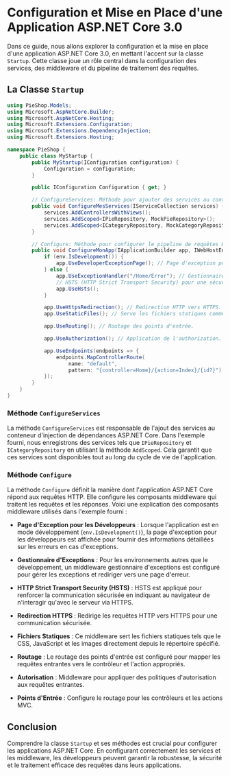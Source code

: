 # Configuration et Mise en Place d'une Application ASP.NET Core 3.0

Dans ce guide, nous allons explorer la configuration et la mise en place d'une application ASP.NET Core 3.0, en mettant l'accent sur la classe `Startup`. Cette classe joue un rôle central dans la configuration des services, des middleware et du pipeline de traitement des requêtes.

## La Classe `Startup`

```csharp
using PieShop.Models;
using Microsoft.AspNetCore.Builder;
using Microsoft.AspNetCore.Hosting;
using Microsoft.Extensions.Configuration;
using Microsoft.Extensions.DependencyInjection;
using Microsoft.Extensions.Hosting;

namespace PieShop {
    public class MyStartup {
        public MyStartup(IConfiguration configuration) {
            Configuration = configuration;
        }

        public IConfiguration Configuration { get; }

        // ConfigureServices: Méthode pour ajouter des services au conteneur.
        public void ConfigureMesServices(IServiceCollection services) {
            services.AddControllersWithViews();
            services.AddScoped<IPieRepository, MockPieRepository>();
            services.AddScoped<ICategoryRepository, MockCategoryRepository>();
        }

        // Configure: Méthode pour configurer le pipeline de requêtes HTTP.
        public void ConfigureMonApp(IApplicationBuilder app, IWebHostEnvironment env) {
            if (env.IsDevelopment()) {
                app.UseDeveloperExceptionPage(); // Page d'exception pour les développeurs.
            } else {
                app.UseExceptionHandler("/Home/Error"); // Gestionnaire d'exceptions pour les autres environnements.
                // HSTS (HTTP Strict Transport Security) pour une sécurité renforcée.
                app.UseHsts();
            }

            app.UseHttpsRedirection(); // Redirection HTTP vers HTTPS.
            app.UseStaticFiles(); // Serve les fichiers statiques comme le CSS, JavaScript et les images.

            app.UseRouting(); // Routage des points d'entrée.

            app.UseAuthorization(); // Application de l'authorization.

            app.UseEndpoints(endpoints => {
                endpoints.MapControllerRoute(
                    name: "default",
                    pattern: "{controller=Home}/{action=Index}/{id?}");
            });
        }
    }
}
```

### Méthode `ConfigureServices`

La méthode `ConfigureServices` est responsable de l'ajout des services au conteneur d'injection de dépendances ASP.NET Core. Dans l'exemple fourni, nous enregistrons des services tels que `IPieRepository` et `ICategoryRepository` en utilisant la méthode `AddScoped`. Cela garantit que ces services sont disponibles tout au long du cycle de vie de l'application.

### Méthode `Configure`

La méthode `Configure` définit la manière dont l'application ASP.NET Core répond aux requêtes HTTP. Elle configure les composants middleware qui traitent les requêtes et les réponses. Voici une explication des composants middleware utilisés dans l'exemple fourni :

- **Page d'Exception pour les Développeurs** : Lorsque l'application est en mode développement (`env.IsDevelopment()`), la page d'exception pour les développeurs est affichée pour fournir des informations détaillées sur les erreurs en cas d'exceptions.

- **Gestionnaire d'Exceptions** : Pour les environnements autres que le développement, un middleware gestionnaire d'exceptions est configuré pour gérer les exceptions et rediriger vers une page d'erreur.

- **HTTP Strict Transport Security (HSTS)** : HSTS est appliqué pour renforcer la communication sécurisée en indiquant au navigateur de n'interagir qu'avec le serveur via HTTPS.

- **Redirection HTTPS** : Redirige les requêtes HTTP vers HTTPS pour une communication sécurisée.

- **Fichiers Statiques** : Ce middleware sert les fichiers statiques tels que le CSS, JavaScript et les images directement depuis le répertoire spécifié.

- **Routage** : Le routage des points d'entrée est configuré pour mapper les requêtes entrantes vers le contrôleur et l'action appropriés.

- **Autorisation** : Middleware pour appliquer des politiques d'autorisation aux requêtes entrantes.

- **Points d'Entrée** : Configure le routage pour les contrôleurs et les actions MVC.

## Conclusion

Comprendre la classe `Startup` et ses méthodes est crucial pour configurer les applications ASP.NET Core. En configurant correctement les services et les middleware, les développeurs peuvent garantir la robustesse, la sécurité et le traitement efficace des requêtes dans leurs applications.

